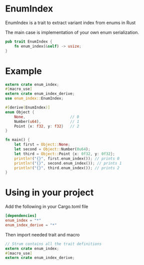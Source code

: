 # EnumIndex
EnumIndex is a trait to extract variant index from enums in Rust

The main case is implementation of your own enum serialization.

```rust
pub trait EnumIndex {
    fn enum_index(&self) -> usize;
}
```

# Example

```rust
extern crate enum_index;
#[macro_use]
extern crate enum_index_derive;
use enum_index::EnumIndex;

#[derive(EnumIndex)]
enum Object {
    None,                    // 0
    Number(u64),             // 1
    Point {x: f32, y: f32}   // 2
}

fn main() {
    let first = Object::None;
    let second = Object::Number(0u64);
    let third = Object::Point {x: 0f32, y: 0f32};
    println!("{}", first.enum_index()); // prints 0
    println!("{}", second.enum_index()); // prints 1
    println!("{}", third.enum_index()); // prints 2
}
```

# Using in your project
Add the following in your Cargo.toml file
```toml
[dependencies]
enum_index = "*"
enum_index_derive = "*"
```

Then import needed trait and macro
```rust
// Strum contains all the trait definitions
extern crate enum_index;
#[macro_use]
extern crate enum_index_derive;
```
